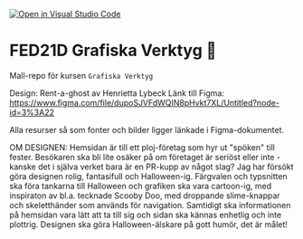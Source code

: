 [![Open in Visual Studio Code](https://classroom.github.com/assets/open-in-vscode-c66648af7eb3fe8bc4f294546bfd86ef473780cde1dea487d3c4ff354943c9ae.svg)](https://classroom.github.com/online_ide?assignment_repo_id=8545009&assignment_repo_type=AssignmentRepo)

# FED21D Grafiska Verktyg 🎨
Mall-repo för kursen `Grafiska Verktyg`

Design: Rent-a-ghost av Henrietta Lybeck
Länk till Figma: https://www.figma.com/file/dupoSJVFdWQIN8pHvkt7XL/Untitled?node-id=3%3A22

Alla resurser så som fonter och bilder ligger länkade i Figma-dokumentet.

OM DESIGNEN:
Hemsidan är till ett ploj-företag som hyr ut "spöken" till fester. Besökaren ska bli lite osäker på om företaget är seriöst eller inte - kanske det i själva verket bara är en PR-kupp av något slag?
Jag har försökt göra designen rolig, fantasifull och Halloween-ig. Färgvalen och typsnitten ska föra tankarna till Halloween och grafiken ska vara cartoon-ig, med inspiraton av bl.a. tecknade Scooby Doo, med droppande slime-knappar och skeletthänder som används för navigation. Samtidigt ska informationen på hemsidan vara lätt att ta till sig och sidan ska kännas enhetlig och inte plottrig. Designen ska göra Halloween-älskare på gott humör, det är målet!


